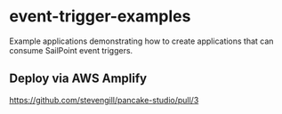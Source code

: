 # event-trigger-examples
Example applications demonstrating how to create applications that can consume SailPoint event triggers.

## Deploy via AWS Amplify
https://github.com/stevengill/pancake-studio/pull/3
